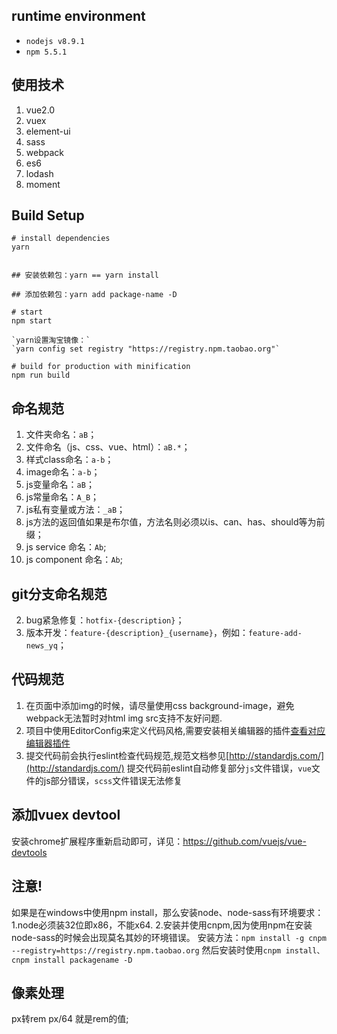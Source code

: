 
## runtime environment

- `nodejs v8.9.1`
- `npm 5.5.1`


## 使用技术

1. vue2.0
2. vuex
3. element-ui
4. sass
5. webpack
6. es6
7. lodash
8. moment

## Build Setup

```
# install dependencies
yarn


## 安装依赖包：yarn == yarn install

## 添加依赖包：yarn add package-name -D

# start
npm start

`yarn设置淘宝镜像：`
`yarn config set registry "https://registry.npm.taobao.org"`

# build for production with minification
npm run build
```

## 命名规范

1. 文件夹命名：`aB`；
2. 文件命名（js、css、vue、html）：`aB.*`；
3. 样式class命名：`a-b`；
4. image命名：`a-b`；
5. js变量命名：`aB`；
6. js常量命名：`A_B`；
7. js私有变量或方法：`_aB`；
8. js方法的返回值如果是布尔值，方法名则必须以is、can、has、should等为前缀；
9. js service 命名：`Ab`;
10. js component 命名：`Ab`;

## git分支命名规范

2. bug紧急修复：`hotfix-{description}`；
3. 版本开发：`feature-{description}_{username}`，例如：`feature-add-news_yq`；

## 代码规范
1. 在页面中添加img的时候，请尽量使用css background-image，避免webpack无法暂时对html img src支持不友好问题.
2. 项目中使用EditorConfig来定义代码风格,需要安装相关编辑器的插件[查看对应编辑器插件](http://editorconfig.org/#file-format-details)
3. 提交代码前会执行eslint检查代码规范,规范文档参见[http://standardjs.com/](http://standardjs.com/)
   提交代码前eslint自动修复部分`js`文件错误，`vue`文件的js部分错误，`scss`文件错误无法修复

## 添加vuex devtool

安装chrome扩展程序重新启动即可，详见：https://github.com/vuejs/vue-devtools


## 注意!
如果是在windows中使用npm install，那么安装node、node-sass有环境要求：
1.node必须装32位即x86，不能x64.
2.安装并使用cnpm,因为使用npm在安装node-sass的时候会出现莫名其妙的环境错误。
    安装方法：`npm install -g cnpm --registry=https://registry.npm.taobao.org`
    然后安装时使用`cnpm install、cnpm install packagename -D`

## 像素处理
px转rem   px/64 就是rem的值;